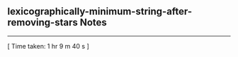 <h2>lexicographically-minimum-string-after-removing-stars Notes</h2><hr>[ Time taken: 1 hr 9 m 40 s ]
